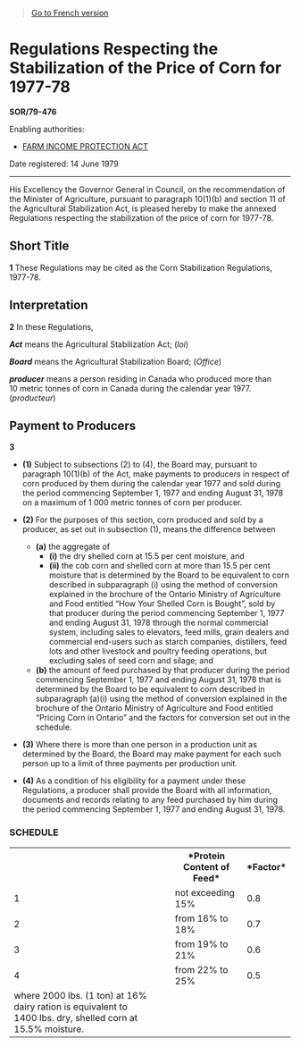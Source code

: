 > [Go to French version](/fr/Règlements/Décrets,%20ordonnances%20et%20règlements%20statutaires/79/476.md)

# Regulations Respecting the Stabilization of the Price of Corn for 1977-78

**SOR/79-476**

Enabling authorities: 
- [FARM INCOME PROTECTION ACT](/en/Acts/Statutes%20of%20Canada/1991/c.%2022.md)

Date registered: 14 June 1979

----------

His Excellency the Governor General in Council, on the recommendation of the Minister of Agriculture, pursuant to paragraph 10(1)(b) and section 11 of the Agricultural Stabilization Act, is pleased hereby to make the annexed Regulations respecting the stabilization of the price of corn for 1977-78.




## Short Title


**1** These Regulations may be cited as the Corn Stabilization Regulations, 1977-78.




## Interpretation


**2** In these Regulations,

***Act*** means the Agricultural Stabilization Act; (*loi*)

***Board*** means the Agricultural Stabilization Board; (*Office*)

***producer*** means a person residing in Canada who produced more than 10 metric tonnes of corn in Canada during the calendar year 1977. (*producteur*)




## Payment to Producers


**3** 

- **(1)** Subject to subsections (2) to (4), the Board may, pursuant to paragraph 10(1)(b) of the Act, make payments to producers in respect of corn produced by them during the calendar year 1977 and sold during the period commencing September 1, 1977 and ending August 31, 1978 on a maximum of 1 000 metric tonnes of corn per producer.

- **(2)** For the purposes of this section, corn produced and sold by a producer, as set out in subsection (1), means the difference between
	- **(a)** the aggregate of
		- **(i)** the dry shelled corn at 15.5 per cent moisture, and
		- **(ii)** the cob corn and shelled corn at more than 15.5 per cent moisture that is determined by the Board to be equivalent to corn described in subparagraph (i) using the method of conversion explained in the brochure of the Ontario Ministry of Agriculture and Food entitled “How Your Shelled Corn is Bought”,
sold by that producer during the period commencing September 1, 1977 and ending August 31, 1978 through the normal commercial system, including sales to elevators, feed mills, grain dealers and commercial end-users such as starch companies, distillers, feed lots and other livestock and poultry feeding operations, but excluding sales of seed corn and silage; and
	- **(b)** the amount of feed purchased by that producer during the period commencing September 1, 1977 and ending August 31, 1978 that is determined by the Board to be equivalent to corn described in subparagraph (a)(i) using the method of conversion explained in the brochure of the Ontario Ministry of Agriculture and Food entitled “Pricing Corn in Ontario” and the factors for conversion set out in the schedule.

- **(3)** Where there is more than one person in a production unit as determined by the Board, the Board may make payment for each such person up to a limit of three payments per production unit.

- **(4)** As a condition of his eligibility for a payment under these Regulations, a producer shall provide the Board with all information, documents and records relating to any feed purchased by him during the period commencing September 1, 1977 and ending August 31, 1978.




### **SCHEDULE** 
<table>
<tr>
<th></th>
<th>*Protein Content of Feed*</th>
<th>*Factor*</th>
</tr>
<tr>
<td>1</td>
<td>not exceeding 15%</td>
<td>0.8</td>
</tr>
<tr>
<td>2</td>
<td>from 16% to 18%</td>
<td>0.7</td>
</tr>
<tr>
<td>3</td>
<td>from 19% to 21%</td>
<td>0.6</td>
</tr>
<tr>
<td>4</td>
<td>from 22% to 25%</td>
<td>0.5</td>
</tr>
<tr>
<td>where 2000 lbs. (1 ton) at 16% dairy ration is equivalent to 1400 lbs. dry, shelled corn at 15.5% moisture.</td>
</tr>
</table>


